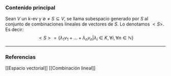 ### Contenido principal

Sean $V$ un $k$-ev y $\emptyset \not = S \subseteq V$, se llama subespacio generado por $S$ al conjunto de combinaciones lineales de vectores de $S$. Lo denotamos $<S>$. Es decir:
$$
\begin{equation}
<S> = \{\lambda_1v_1 + \dots + \lambda_nv_n|\lambda_i \in K, \forall i, \forall n \in \mathbb{N} \}
\end{equation}
$$


--- 
### Referencias
[[Espacio vectorial]]
[[Combinación lineal]]